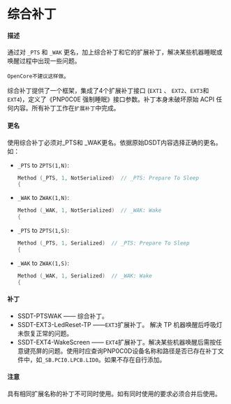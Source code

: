 # 综合补丁

#### 描述

通过对 `_PTS` 和 `_WAK` 更名，加上综合补丁和它的扩展补丁，解决某些机器睡眠或唤醒过程中出现一些问题。

`OpenCore不建议这样做`。

综合补丁提供了一个框架，集成了4个扩展补丁接口 (`EXT1` 、 `EXT2`、`EXT3`和 `EXT4`)，定义了《PNP0C0E 强制睡眠》接口参数。补丁本身未破坏原始 ACPI 任何内容。所有补丁工作在`扩展补丁`中完成。

#### 更名

使用综合补丁必须对_PTS和 _WAK更名。依据原始DSDT内容选择正确的更名。如：

- `_PTS` to `ZPTS(1,N)`:

  ```Swift
  Method (_PTS, 1, NotSerialized)  // _PTS: Prepare To Sleep
  {
  ```

- `_WAK` to `ZWAK(1,N)`:

  ```Swift
  Method (_WAK, 1, NotSerialized)  // _WAK: Wake
  {
  ```

- `_PTS` to `ZPTS(1,S)`:

  ```Swift
  Method (_PTS, 1, Serialized)  // _PTS: Prepare To Sleep
  {
  ```

- `_WAK` to `ZWAK(1,S)`:

  ```Swift
  Method (_WAK, 1, Serialized)  // _WAK: Wake
  {
  ```

#### 补丁

- SSDT-PTSWAK —— 综合补丁。
- SSDT-EXT3-LedReset-TP ——`EXT3`扩展补丁。 解决 TP 机器唤醒后呼吸灯未恢复正常的问题。
- SSDT-EXT4-WakeScreen —— `EXT4`扩展补丁。解决某些机器唤醒后需按任意键亮屏的问题。使用时应查询PNP0C0D设备名称和路径是否已存在补丁文件中，如`_SB.PCI0.LPCB.LID0`。如果不存在自行添加。

#### 注意

具有相同扩展名称的补丁不可同时使用。如有同时使用的要求必须合并后使用。

